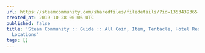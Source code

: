 ```yaml
---
url: https://steamcommunity.com/sharedfiles/filedetails/?id=1353439365
created_at: 2019-10-28 00:06 UTC
published: false
title: 'Steam Community :: Guide :: All Coin, Item, Tentacle, Hotel Resident and Heart
  Locations'
tags: []
---
```




